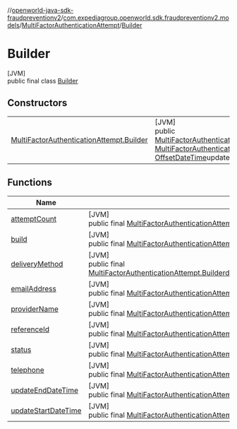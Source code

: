 //[openworld-java-sdk-fraudpreventionv2](../../../../index.md)/[com.expediagroup.openworld.sdk.fraudpreventionv2.models](../../index.md)/[MultiFactorAuthenticationAttempt](../index.md)/[Builder](index.md)

# Builder

[JVM]\
public final class [Builder](index.md)

## Constructors

| | |
|---|---|
| [MultiFactorAuthenticationAttempt.Builder](-multi-factor-authentication-attempt.-builder.md) | [JVM]<br>public [MultiFactorAuthenticationAttempt.Builder](index.md)[MultiFactorAuthenticationAttempt.Builder](-multi-factor-authentication-attempt.-builder.md)([MultiFactorAuthenticationAttempt.DeliveryMethod](../-delivery-method/index.md)deliveryMethod, [MultiFactorAuthenticationAttempt.Status](../-status/index.md)status, [String](https://docs.oracle.com/javase/8/docs/api/java/lang/String.html)referenceId, [String](https://docs.oracle.com/javase/8/docs/api/java/lang/String.html)providerName, [BigDecimal](https://docs.oracle.com/javase/8/docs/api/java/math/BigDecimal.html)attemptCount, [OffsetDateTime](https://docs.oracle.com/javase/8/docs/api/java/time/OffsetDateTime.html)updateStartDateTime, [OffsetDateTime](https://docs.oracle.com/javase/8/docs/api/java/time/OffsetDateTime.html)updateEndDateTime, [Telephone](../../-telephone/index.md)telephone, [String](https://docs.oracle.com/javase/8/docs/api/java/lang/String.html)emailAddress) |

## Functions

| Name | Summary |
|---|---|
| [attemptCount](attempt-count.md) | [JVM]<br>public final [MultiFactorAuthenticationAttempt.Builder](index.md)[attemptCount](attempt-count.md)([BigDecimal](https://docs.oracle.com/javase/8/docs/api/java/math/BigDecimal.html)attemptCount) |
| [build](build.md) | [JVM]<br>public final [MultiFactorAuthenticationAttempt](../index.md)[build](build.md)() |
| [deliveryMethod](delivery-method.md) | [JVM]<br>public final [MultiFactorAuthenticationAttempt.Builder](index.md)[deliveryMethod](delivery-method.md)([MultiFactorAuthenticationAttempt.DeliveryMethod](../-delivery-method/index.md)deliveryMethod) |
| [emailAddress](email-address.md) | [JVM]<br>public final [MultiFactorAuthenticationAttempt.Builder](index.md)[emailAddress](email-address.md)([String](https://docs.oracle.com/javase/8/docs/api/java/lang/String.html)emailAddress) |
| [providerName](provider-name.md) | [JVM]<br>public final [MultiFactorAuthenticationAttempt.Builder](index.md)[providerName](provider-name.md)([String](https://docs.oracle.com/javase/8/docs/api/java/lang/String.html)providerName) |
| [referenceId](reference-id.md) | [JVM]<br>public final [MultiFactorAuthenticationAttempt.Builder](index.md)[referenceId](reference-id.md)([String](https://docs.oracle.com/javase/8/docs/api/java/lang/String.html)referenceId) |
| [status](status.md) | [JVM]<br>public final [MultiFactorAuthenticationAttempt.Builder](index.md)[status](status.md)([MultiFactorAuthenticationAttempt.Status](../-status/index.md)status) |
| [telephone](telephone.md) | [JVM]<br>public final [MultiFactorAuthenticationAttempt.Builder](index.md)[telephone](telephone.md)([Telephone](../../-telephone/index.md)telephone) |
| [updateEndDateTime](update-end-date-time.md) | [JVM]<br>public final [MultiFactorAuthenticationAttempt.Builder](index.md)[updateEndDateTime](update-end-date-time.md)([OffsetDateTime](https://docs.oracle.com/javase/8/docs/api/java/time/OffsetDateTime.html)updateEndDateTime) |
| [updateStartDateTime](update-start-date-time.md) | [JVM]<br>public final [MultiFactorAuthenticationAttempt.Builder](index.md)[updateStartDateTime](update-start-date-time.md)([OffsetDateTime](https://docs.oracle.com/javase/8/docs/api/java/time/OffsetDateTime.html)updateStartDateTime) |
